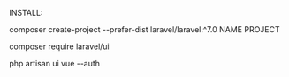 INSTALL:

composer create-project --prefer-dist laravel/laravel:^7.0 NAME PROJECT

composer require laravel/ui

php artisan ui vue --auth
